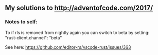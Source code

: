 ## My solutions to http://adventofcode.com/2017/

### Notes to self:

To if rls is removed from nightly again you can switch to beta by setting: "rust-client.channel": "beta"
 
See here: https://github.com/editor-rs/vscode-rust/issues/363